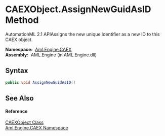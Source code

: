 CAEXObject.AssignNewGuidAsID Method
===================================
AutomationML 2.1 APIAssigns the new unique identifier as a new ID to this CAEX object.

  **Namespace:**  [Aml.Engine.CAEX][1]  
  **Assembly:**  AML.Engine (in AML.Engine.dll)

Syntax
------

```csharp
public void AssignNewGuidAsID()
```


See Also
--------

#### Reference
[CAEXObject Class][2]  
[Aml.Engine.CAEX Namespace][1]  

[1]: ../README.md
[2]: README.md
[3]: https://www.automationml.org
[4]: ../../icons/logoShade.png